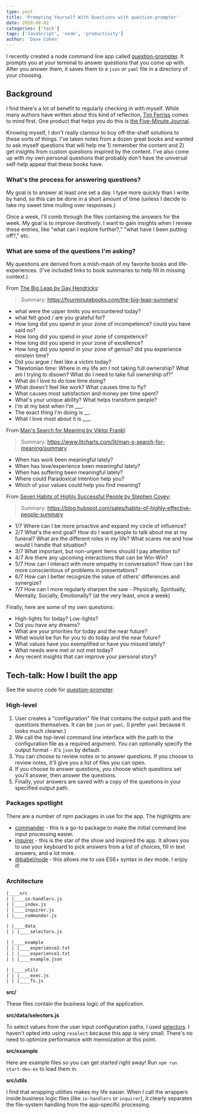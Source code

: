 ```yaml
---
type: post
title: 'Prompting Yourself With Questions with question-prompter'
date: 2020-08-02
categories: ['tech']
tags: ['JavaScript', 'node', 'productivity']
author: 'Dave Cohen'
---
```


I recently created a node command line app called [question-prompter](https://github.com/scraggo/question-prompter). It prompts you at your terminal to answer questions that you come up with. After you answer them, it saves them to a `json` or `yaml` file in a directory of your choosing.

## Background

I find there's a lot of benefit to regularly checking in with myself. While many authors have written about this kind of reflection, [Tim Ferriss](https://tim.blog/2015/01/15/morning-pages/) comes to mind first. One product that helps you do this is [the Five-Minute Journal](https://thehustle.co/the-five-minute-journal-will-make-you-happier).

Knowing myself, I don't really clamour to buy off-the-shelf solutions to these sorts of things. I've taken notes from a dozen great books and wanted to ask myself questions that will help me 1) remember the content and 2) get insights from custom questions inspired by the content. I've also come up with my own personal questions that probably don't have the universal self-help appeal that these books have.

### What's the process for answering questions?

My goal is to answer at least one set a day. I type more quickly than I write by hand, so this can be done in a short amount of time (unless I decide to take my sweet time mulling over responses.)

Once a week, I'll comb through the files containing the answers for the week. My goal is to _improve iteratively_. I want to gain insights when I review these entries, like "what can I explore further?," "what have I been putting off?," etc.

### What are some of the questions I'm asking?

My questions are derived from a mish-mash of my favorite books and life-experiences. (I've included links to book summaries to help fill in missing context.)

From [The Big Leap by Gay Hendricks](https://www.amazon.com/Big-Leap-Conquer-Hidden-Level/dp/0061735361):

> Summary: <https://fourminutebooks.com/the-big-leap-summary/>

- what were the upper limits you encountered today?
- what felt good / are you grateful for?
- How long did you spend in your zone of incompetence? could you have said no?
- How long did you spend in your zone of competence?
- How long did you spend in your zone of excellence?
- How long did you spend in your zone of genius? did you experience einstein time?
- Did you argue / feel like a victim today?
- "Newtonian time: Where in my life am I not taking full ownership? What am I trying to disown? What do I need to take full ownership of?"
- What do I love to do lose time doing?
- What doesn't feel like work? What causes time to fly?
- What causes most satisfaction and money per time spent?
- What's your unique ability? What helps transform people?
- I'm at my best when I'm \_\_\_.
- The exact thing I'm doing is \_\_\.
- What I love most about it is \_\_\_.

From [Man's Search for Meaning by Viktor Frankl](https://www.amazon.com/Mans-Search-Meaning-Viktor-Frankl/dp/080701429X):

> Summary: <https://www.litcharts.com/lit/man-s-search-for-meaning/summary>

- When has work been meaningful lately?
- When has love/experience been meaningful lately?
- When has suffering been meaningful lately?
- Where could Paradoxical Intention help you?
- Which of your values could help you find meaning?

From [Seven Habits of Highly Successful People by Stephen Covey](https://www.amazon.com/dp/1476740054/ref=cm_sw_em_r_mt_dp_U_gLrNDbQGQKKX2):

> Summary: <https://blog.hubspot.com/sales/habits-of-highly-effective-people-summary>

- 1/7 Where can I be more proactive and expand my circle of influence?
- 2/7 What's the end goal? How do I want people to talk about me at my funeral? What are the different roles in my life? What scares me and how would I handle that situation?
- 3/7 What important, but non-urgent items should I pay attention to?
- 4/7 Are there any upcoming interactions that can be Win-Win?
- 5/7 How can I interact with more empathy in conversation? How can I be more conscientious of problems in presentations?
- 6/7 How can I better recognize the value of others' differences and synergize?
- 7/7 How can I more regularly sharpen the saw - Physically, Spiritually, Mentally, Socially, Emotionally? (at the very least, once a week)

Finally, here are some of my own questions:

- High-lights for today? Low-lights?
- Did you have any dreams?
- What are your priorities for today and the near future?
- What would be fun for you to do today and the near future?
- What values have you exemplified or have you missed lately?
- What needs were met or not met today?
- Any recent insights that can improve your personal story?

## Tech-talk: How I built the app

See the source code for [question-prompter](https://github.com/scraggo/question-prompter).

### High-level

1. User creates a "configuration" file that contains the output path and the questions themselves. It can be `json` or `yaml`. (I prefer `yaml` because it looks much cleaner.)
2. We call the top-level command line interface with the path to the configuration file as a required argument. You can optionally specify the output format - it's `json` by default.
3. You can choose to review notes or to answer questions. If you choose to review notes, it'll give you a list of files you can open.
4. If you choose to answer questions, you choose which questions set you'll answer, then answer the questions.
5. Finally, your answers are saved with a copy of the questions in your specified output path.

### Packages spotlight

There are a number of npm packages in use for the app. The highlights are:

- [commander](https://www.npmjs.com/package/commander) - this is a go-to package to make the initial command line input processing easier.
- [inquirer](https://www.npmjs.com/package/inquirer) - this is the star of the show and inspired the app. It allows you to use your keyboard to pick answers from a list of choices, fill in text answers, and a lot more.
- [@babel/node](https://babeljs.io/docs/en/babel-node) - this allows me to use ES6+ syntax in dev mode. I enjoy it!

### Architecture

```txt
|____src
| |____io-handlers.js
| |____index.js
| |____inquirer.js
| |____commander.js

| |____data
| | |____selectors.js

| |____example
| | |____experience2.txt
| | |____experience1.txt
| | |____example.json

| |____utils
| | |____exec.js
| | |____fs.js
```

**src/**

These files contain the business logic of the application.

**src/data/selectors.js**

To select values from the user input configuration paths, I used [selectors](https://medium.com/@pearlmcphee/selectors-react-redux-reselect-9ab984688dd4). I haven't opted into using `reselect` because this app is very small. There's no need to optimize performance with memoization at this point.

**src/example**

Here are example files so you can get started right away! Run `npm run start-dev-ex` to load them in.

**src/utils**

I find that wrapping utilities makes my life easier. When I call the wrappers inside business logic files (like `io-handlers` or `inquirer`), it clearly separates the file-system handling from the app-specific processing.
